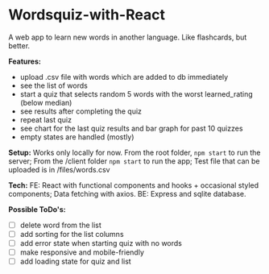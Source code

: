 # Wordsquiz-with-React
A web app to learn new words in another language. Like flashcards, but better.

**Features:**
- upload .csv file with words which are added to db immediately
- see the list of words
- start a quiz that selects random 5 words with the worst learned_rating (below median)
- see results after completing the quiz
- repeat last quiz
- see chart for the last quiz results and bar graph for past 10 quizzes
- empty states are handled (mostly)

**Setup:**
Works only locally for now.
From the root folder, `npm start` to run the server; 
From the /client folder `npm start` to run the app; 
Test file that can be uploaded is in /files/words.csv

**Tech:**
FE: React with functional components and hooks + occasional styled components; Data fetching with axios.
BE: Express and sqlite database.

**Possible ToDo's:**
- [ ] delete word from the list
- [ ] add sorting for the list columns
- [ ] add error state when starting quiz with no words
- [ ] make responsive and mobile-friendly
- [ ] add loading state for quiz and list
